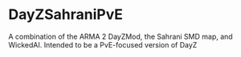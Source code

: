 # DayZSahraniPvE
A combination of the ARMA 2 DayZMod, the Sahrani SMD map, and WickedAI. Intended to be a PvE-focused version of DayZ
